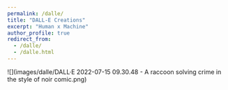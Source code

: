 ```yaml
---
permalink: /dalle/
title: "DALL-E Creations"
excerpt: "Human x Machine"
author_profile: true
redirect_from: 
  - /dalle/
  - /dalle.html
---
```


![](images/dalle/DALL·E 2022-07-15 09.30.48 - A raccoon solving crime in the style of noir comic.png)
